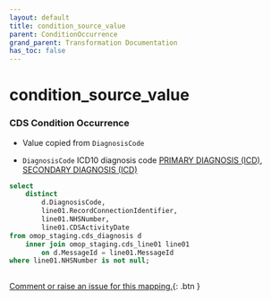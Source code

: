 ```yaml
---
layout: default
title: condition_source_value
parent: ConditionOccurrence
grand_parent: Transformation Documentation
has_toc: false
---
```

# condition_source_value
### CDS Condition Occurrence
* Value copied from `DiagnosisCode`

* `DiagnosisCode` ICD10 diagnosis code [PRIMARY DIAGNOSIS (ICD)](), [SECONDARY DIAGNOSIS (ICD)]()

```sql
select
	distinct
		d.DiagnosisCode,
		line01.RecordConnectionIdentifier,
		line01.NHSNumber,
		line01.CDSActivityDate
from omop_staging.cds_diagnosis d
	inner join omop_staging.cds_line01 line01
		on d.MessageId = line01.MessageId
where line01.NHSNumber is not null;
	
```


[Comment or raise an issue for this mapping.](https://github.com/answerdigital/oxford-omop-data-mapper/issues/new?title=OMOP%20ConditionOccurrence%20table%20condition_source_value%20field%20CDS%20Condition%20Occurrence%20mapping){: .btn }
